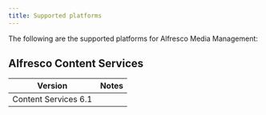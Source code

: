 ```yaml
---
title: Supported platforms
---
```


The following are the supported platforms for Alfresco Media Management:

## Alfresco Content Services

| Version | Notes |
| ------- | ----- |
| Content Services 6.1 | |
